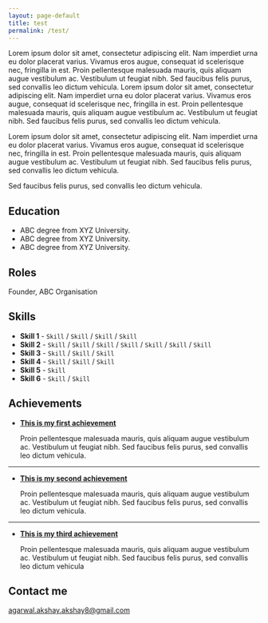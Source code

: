 ```yaml
---
layout: page-default
title: test
permalink: /test/
---
```


Lorem ipsum dolor sit amet, consectetur adipiscing elit. Nam imperdiet urna eu dolor placerat varius. Vivamus eros augue, consequat id scelerisque nec, fringilla in est. Proin pellentesque malesuada mauris, quis aliquam augue vestibulum ac. Vestibulum ut feugiat nibh. Sed faucibus felis purus, sed convallis leo dictum vehicula. Lorem ipsum dolor sit amet, consectetur adipiscing elit. Nam imperdiet urna eu dolor placerat varius. Vivamus eros augue, consequat id scelerisque nec, fringilla in est. Proin pellentesque malesuada mauris, quis aliquam augue vestibulum ac. Vestibulum ut feugiat nibh. Sed faucibus felis purus, sed convallis leo dictum vehicula.  

Lorem ipsum dolor sit amet, consectetur adipiscing elit. Nam imperdiet urna eu dolor placerat varius. Vivamus eros augue, consequat id scelerisque nec, fringilla in est. Proin pellentesque malesuada mauris, quis aliquam augue vestibulum ac. Vestibulum ut feugiat nibh. Sed faucibus felis purus, sed convallis leo dictum vehicula. 

Sed faucibus felis purus, sed convallis leo dictum vehicula.

## Education

* ABC degree from XYZ University.
* ABC degree from XYZ University.
* ABC degree from XYZ University.

## Roles

Founder, ABC Organisation

## Skills

* **Skill 1** - `Skill` / `Skill` / `Skill` / `Skill`
* **Skill 2** - `Skill` / `Skill` / `Skill` / `Skill` / `Skill` / `Skill` / `Skill`
* **Skill 3** - `Skill` / `Skill` / `Skill`
* **Skill 4** - `Skill` / `Skill` / `Skill` 
* **Skill 5** - `Skill`
* **Skill 6** - `Skill` / `Skill` 
    
    
## Achievements


* [**This is my first achievement**](#) 
   
   Proin pellentesque malesuada mauris, quis aliquam augue vestibulum ac. Vestibulum ut feugiat nibh. Sed faucibus felis purus, sed convallis leo dictum vehicula.

***

* [**This is my second achievement**](#) 

    Proin pellentesque malesuada mauris, quis aliquam augue vestibulum ac. Vestibulum ut feugiat nibh. Sed faucibus felis purus, sed convallis leo dictum vehicula.

***

* [**This is my third achievement**](#) 

   Proin pellentesque malesuada mauris, quis aliquam augue vestibulum ac. Vestibulum ut feugiat nibh. Sed faucibus felis purus, sed convallis leo dictum vehicula


## Contact me

[agarwal.akshay.akshay8@gmail.com](mailto:agarwal.akshay.akshay8@gmail.com)
